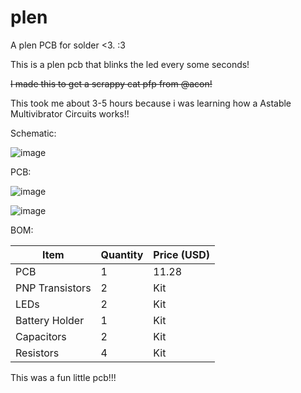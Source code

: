 # plen
A plen PCB for solder &lt;3. :3

This is a plen pcb that blinks the led every some seconds!

~~I made this to get a scrappy cat pfp from @acon!~~

This took me about 3-5 hours because i was learning how a Astable Multivibrator Circuits works!!

Schematic:

![image](https://github.com/user-attachments/assets/e4e1c4b4-6cf0-4ac0-8057-6b98d78fa88d)


PCB:

![image](https://github.com/user-attachments/assets/3270cac8-5e12-4431-92b2-629e7d6ef95e)

![image](https://github.com/user-attachments/assets/e12a8b0d-2a2b-4603-b733-829821199f90)


BOM:

| Item             | Quantity | Price (USD) |
|------------------|----------|-------------|
| PCB              | 1        | 11.28       |
| PNP Transistors  | 2        | Kit         |
| LEDs             | 2        | Kit         |
| Battery Holder   | 1        | Kit         |
| Capacitors       | 2        | Kit         |
| Resistors        | 4        | Kit         |


This was a fun little pcb!!!
